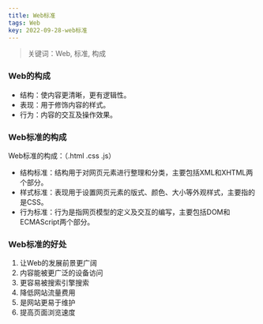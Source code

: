 ```yaml
---
title: Web标准
tags: Web
key: 2022-09-28-web标准
---
```

> 关键词：Web, 标准, 构成

### Web的构成

* 结构：使内容更清晰，更有逻辑性。
* 表现：用于修饰内容的样式。
* 行为：内容的交互及操作效果。

### Web标准的构成

Web标准的构成：（.html .css .js）

* 结构标准：结构用于对网页元素进行整理和分类，主要包括XML和XHTML两个部分。
* 样式标准：表现用于设置网页元素的版式、颜色、大小等外观样式，主要指的是CSS。
* 行为标准：行为是指网页模型的定义及交互的编写，主要包括DOM和ECMAScript两个部分。

### Web标准的好处

1. 让Web的发展前景更广阔
2. 内容能被更广泛的设备访问
3. 更容易被搜索引擎搜索
4. 降低网站流量费用
5. 是网站更易于维护
6. 提高页面浏览速度
